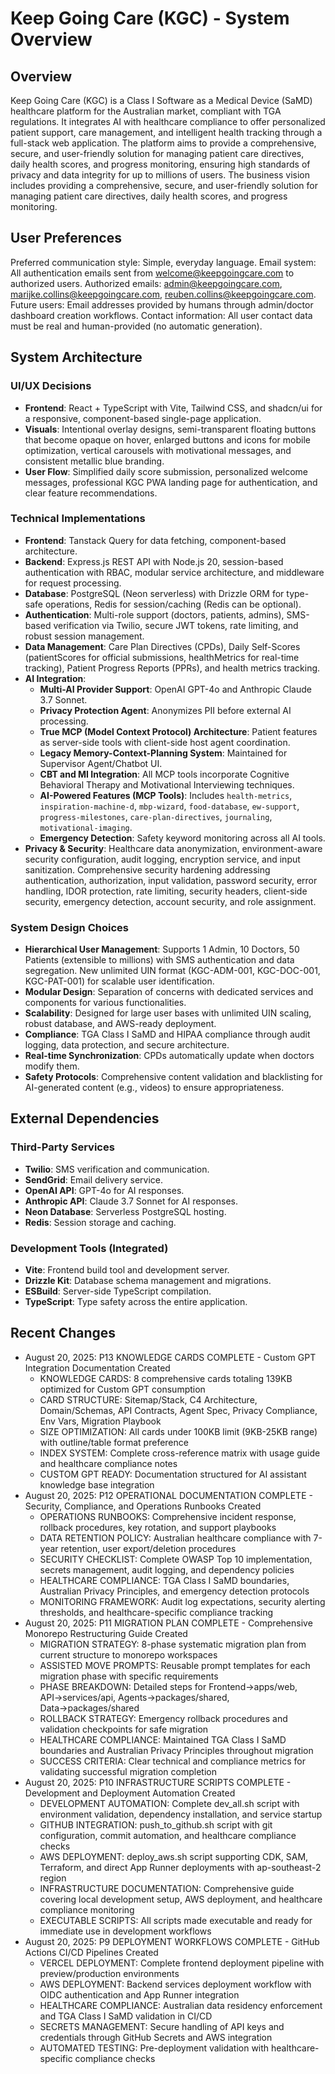 # Keep Going Care (KGC) - System Overview

## Overview
Keep Going Care (KGC) is a Class I Software as a Medical Device (SaMD) healthcare platform for the Australian market, compliant with TGA regulations. It integrates AI with healthcare compliance to offer personalized patient support, care management, and intelligent health tracking through a full-stack web application. The platform aims to provide a comprehensive, secure, and user-friendly solution for managing patient care directives, daily health scores, and progress monitoring, ensuring high standards of privacy and data integrity for up to millions of users. The business vision includes providing a comprehensive, secure, and user-friendly solution for managing patient care directives, daily health scores, and progress monitoring.

## User Preferences
Preferred communication style: Simple, everyday language.
Email system: All authentication emails sent from welcome@keepgoingcare.com to authorized users.
Authorized emails: admin@keepgoingcare.com, marijke.collins@keepgoingcare.com, reuben.collins@keepgoingcare.com.
Future users: Email addresses provided by humans through admin/doctor dashboard creation workflows.
Contact information: All user contact data must be real and human-provided (no automatic generation).

## System Architecture

### UI/UX Decisions
- **Frontend**: React + TypeScript with Vite, Tailwind CSS, and shadcn/ui for a responsive, component-based single-page application.
- **Visuals**: Intentional overlay designs, semi-transparent floating buttons that become opaque on hover, enlarged buttons and icons for mobile optimization, vertical carousels with motivational messages, and consistent metallic blue branding.
- **User Flow**: Simplified daily score submission, personalized welcome messages, professional KGC PWA landing page for authentication, and clear feature recommendations.

### Technical Implementations
- **Frontend**: Tanstack Query for data fetching, component-based architecture.
- **Backend**: Express.js REST API with Node.js 20, session-based authentication with RBAC, modular service architecture, and middleware for request processing.
- **Database**: PostgreSQL (Neon serverless) with Drizzle ORM for type-safe operations, Redis for session/caching (Redis can be optional).
- **Authentication**: Multi-role support (doctors, patients, admins), SMS-based verification via Twilio, secure JWT tokens, rate limiting, and robust session management.
- **Data Management**: Care Plan Directives (CPDs), Daily Self-Scores (patientScores for official submissions, healthMetrics for real-time tracking), Patient Progress Reports (PPRs), and health metrics tracking.
- **AI Integration**:
    - **Multi-AI Provider Support**: OpenAI GPT-4o and Anthropic Claude 3.7 Sonnet.
    - **Privacy Protection Agent**: Anonymizes PII before external AI processing.
    - **True MCP (Model Context Protocol) Architecture**: Patient features as server-side tools with client-side host agent coordination.
    - **Legacy Memory-Context-Planning System**: Maintained for Supervisor Agent/Chatbot UI.
    - **CBT and MI Integration**: All MCP tools incorporate Cognitive Behavioral Therapy and Motivational Interviewing techniques.
    - **AI-Powered Features (MCP Tools)**: Includes `health-metrics`, `inspiration-machine-d`, `mbp-wizard`, `food-database`, `ew-support`, `progress-milestones`, `care-plan-directives`, `journaling`, `motivational-imaging`.
    - **Emergency Detection**: Safety keyword monitoring across all AI tools.
- **Privacy & Security**: Healthcare data anonymization, environment-aware security configuration, audit logging, encryption service, and input sanitization. Comprehensive security hardening addressing authentication, authorization, input validation, password security, error handling, IDOR protection, rate limiting, security headers, client-side security, emergency detection, account security, and role assignment.

### System Design Choices
- **Hierarchical User Management**: Supports 1 Admin, 10 Doctors, 50 Patients (extensible to millions) with SMS authentication and data segregation. New unlimited UIN format (KGC-ADM-001, KGC-DOC-001, KGC-PAT-001) for scalable user identification.
- **Modular Design**: Separation of concerns with dedicated services and components for various functionalities.
- **Scalability**: Designed for large user bases with unlimited UIN scaling, robust database, and AWS-ready deployment.
- **Compliance**: TGA Class I SaMD and HIPAA compliance through audit logging, data protection, and secure architecture.
- **Real-time Synchronization**: CPDs automatically update when doctors modify them.
- **Safety Protocols**: Comprehensive content validation and blacklisting for AI-generated content (e.g., videos) to ensure appropriateness.

## External Dependencies

### Third-Party Services
- **Twilio**: SMS verification and communication.
- **SendGrid**: Email delivery service.
- **OpenAI API**: GPT-4o for AI responses.
- **Anthropic API**: Claude 3.7 Sonnet for AI responses.
- **Neon Database**: Serverless PostgreSQL hosting.
- **Redis**: Session storage and caching.

### Development Tools (Integrated)
- **Vite**: Frontend build tool and development server.
- **Drizzle Kit**: Database schema management and migrations.
- **ESBuild**: Server-side TypeScript compilation.
- **TypeScript**: Type safety across the entire application.

## Recent Changes
- August 20, 2025: P13 KNOWLEDGE CARDS COMPLETE - Custom GPT Integration Documentation Created
  * KNOWLEDGE CARDS: 8 comprehensive cards totaling 139KB optimized for Custom GPT consumption
  * CARD STRUCTURE: Sitemap/Stack, C4 Architecture, Domain/Schemas, API Contracts, Agent Spec, Privacy Compliance, Env Vars, Migration Playbook
  * SIZE OPTIMIZATION: All cards under 100KB limit (9KB-25KB range) with outline/table format preference
  * INDEX SYSTEM: Complete cross-reference matrix with usage guide and healthcare compliance notes
  * CUSTOM GPT READY: Documentation structured for AI assistant knowledge base integration
- August 20, 2025: P12 OPERATIONAL DOCUMENTATION COMPLETE - Security, Compliance, and Operations Runbooks Created
  * OPERATIONS RUNBOOKS: Comprehensive incident response, rollback procedures, key rotation, and support playbooks
  * DATA RETENTION POLICY: Australian healthcare compliance with 7-year retention, user export/deletion procedures
  * SECURITY CHECKLIST: Complete OWASP Top 10 implementation, secrets management, audit logging, and dependency policies
  * HEALTHCARE COMPLIANCE: TGA Class I SaMD boundaries, Australian Privacy Principles, and emergency detection protocols
  * MONITORING FRAMEWORK: Audit log expectations, security alerting thresholds, and healthcare-specific compliance tracking
- August 20, 2025: P11 MIGRATION PLAN COMPLETE - Comprehensive Monorepo Restructuring Guide Created
  * MIGRATION STRATEGY: 8-phase systematic migration plan from current structure to monorepo workspaces  
  * ASSISTED MOVE PROMPTS: Reusable prompt templates for each migration phase with specific requirements
  * PHASE BREAKDOWN: Detailed steps for Frontend→apps/web, API→services/api, Agents→packages/shared, Data→packages/shared
  * ROLLBACK STRATEGY: Emergency rollback procedures and validation checkpoints for safe migration
  * HEALTHCARE COMPLIANCE: Maintained TGA Class I SaMD boundaries and Australian Privacy Principles throughout migration
  * SUCCESS CRITERIA: Clear technical and compliance metrics for validating successful migration completion
- August 20, 2025: P10 INFRASTRUCTURE SCRIPTS COMPLETE - Development and Deployment Automation Created
  * DEVELOPMENT AUTOMATION: Complete dev_all.sh script with environment validation, dependency installation, and service startup
  * GITHUB INTEGRATION: push_to_github.sh script with git configuration, commit automation, and healthcare compliance checks
  * AWS DEPLOYMENT: deploy_aws.sh script supporting CDK, SAM, Terraform, and direct App Runner deployments with ap-southeast-2 region
  * INFRASTRUCTURE DOCUMENTATION: Comprehensive guide covering local development setup, AWS deployment, and healthcare compliance monitoring
  * EXECUTABLE SCRIPTS: All scripts made executable and ready for immediate use in development workflows
- August 20, 2025: P9 DEPLOYMENT WORKFLOWS COMPLETE - GitHub Actions CI/CD Pipelines Created
  * VERCEL DEPLOYMENT: Complete frontend deployment pipeline with preview/production environments
  * AWS DEPLOYMENT: Backend services deployment workflow with OIDC authentication and App Runner integration
  * HEALTHCARE COMPLIANCE: Australian data residency enforcement and TGA Class I SaMD validation in CI/CD
  * SECRETS MANAGEMENT: Secure handling of API keys and credentials through GitHub Secrets and AWS integration
  * AUTOMATED TESTING: Pre-deployment validation with healthcare-specific compliance checks